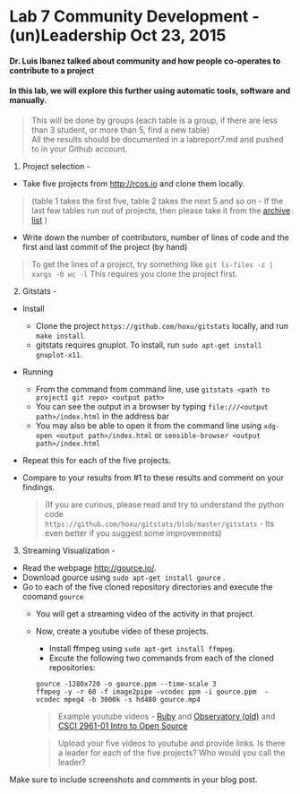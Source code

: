 # Lab 7 Community Development - (un)Leadership Oct 23, 2015

#### Dr. Luis Ibanez talked about community and how people co-operates to contribute to a project
#### In this lab, we will explore this further using automatic tools, software and manually.
> This will be done by groups (each table is a group, if there are less than 3 student, or more than 5, find a new table)  
> All the results should be documented in a labreport7.md and pushed to in your Github account.

1. Project selection -
  - Take five projects from http://rcos.io and clone them locally.
>(table 1 takes the first five, table 2 takes the next 5 and so on - If the last few tables run out of projects, then please take it from the [archive list](http://rcos.rpi.edu/projects/archive_list/) )

  - Write down the number of contributors, number of lines of code and the first and last commit of the project (by hand)
  > To get the lines of a project, try something like `git ls-files -z | xargs -0 wc -l` This requires you clone the project first.

2. Gitstats -
  - Install
    - Clone the project `https://github.com/hoxu/gitstats` locally, and run `make install`
    - gitstats requires gnuplot. To install, run `sudo apt-get install gnuplot-x11`.
  - Running
    - From the command from command line, use  `gitstats <path to project1 git repo> <output path>`
    - You can see the output in a browser by typing `file:///<output path>/index.html` in the address bar
    - You may also be able to open it from the command line using `xdg-open <output path>/index.html` or `sensible-browser <output path>/index.html`

  - Repeat this for each of the five projects.
  - Compare to your results from #1 to these results and comment on your findings.

    > (If you are curious, please read and try to understand the python code  
`https://github.com/hoxu/gitstats/blob/master/gitstats` - Its even better if you suggest some improvements)

3. Streaming Visualization -
  - Read the webpage http://gource.io/.
  - Download gource using `sudo apt-get install gource` .
  - Go to each of the five cloned repository directories and execute the coomand
`gource`
    - You will get a streaming video of the activity in that project.
    - Now, create a youtube video of these projects.
      - Install ffmpeg using `sudo apt-get install ffmpeg`.
      - Excute the following two commands from each of the cloned repositories:
      ```
      gource -1280x720 -o gource.ppm --time-scale 3
      ffmpeg -y -r 60 -f image2pipe -vcodec ppm -i gource.ppm  -vcodec mpeg4 -b 3000k -s hd480 gource.mp4
      ```
        > Example youtube videos - [Ruby](https://www.youtube.com/watch?v=si-kxnwKvjU) and  [Observatory (old)](https://www.youtube.com/watch?v=SKArMLw1QY0)  and [CSCI 2961-01 Intro to Open Source](https://youtu.be/-R3-t0oLcpk )

        >Upload your five videos to youtube and provide links. Is there a leader for each of the five projects? Who would you call the leader?

Make sure to include screenshots and comments in your blog post.
